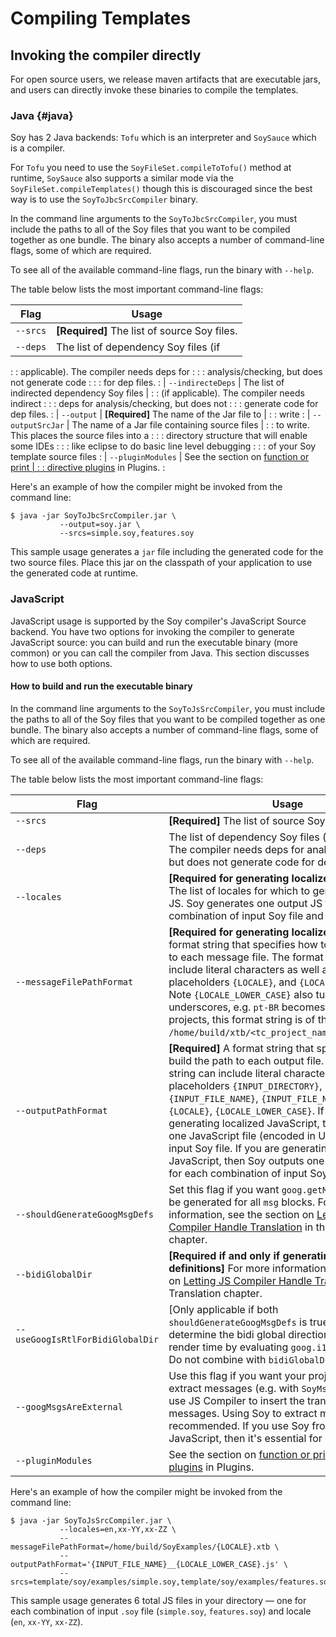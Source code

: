 # Compiling Templates

## Invoking the compiler directly

For open source users, we release maven artifacts that are executable jars, and
users can directly invoke these binaries to compile the templates.

### Java {#java}

<!--TODO(lukes): rewrite the docs on command line flags to talk about common flags vs backend specific flags -->

Soy has 2 Java backends: `Tofu` which is an interpreter and `SoySauce` which is
a compiler.

For `Tofu` you need to use the `SoyFileSet.compileToTofu()` method at runtime,
`SoySauce` also supports a similar mode via the `SoyFileSet.compileTemplates()`
though this is discouraged since the best way is to use the
`SoyToJbcSrcCompiler` binary.

In the command line arguments to the `SoyToJbcSrcCompiler`, you must include the
paths to all of the Soy files that you want to be compiled together as one
bundle. The binary also accepts a number of command-line flags, some of which
are required.

To see all of the available command-line flags, run the binary with `--help`.

The table below lists the most important command-line flags:

| Flag                       | Usage                                          |
| -------------------------- | ---------------------------------------------- |
| `--srcs`                   | **[Required]** The list of source Soy files.   |
| `--deps`                   | The list of dependency Soy files (if           |
:                            : applicable). The compiler needs deps for       :
:                            : analysis/checking, but does not generate code  :
:                            : for dep files.                                 :
| `--indirecteDeps`          | The list of indirected dependency Soy files    |
:                            : (if applicable). The compiler needs indirect   :
:                            : deps for analysis/checking, but does not       :
:                            : generate code for dep files.                   :
| `--output`                 | **[Required]** The name of the Jar file to     |
:                            : write                                          :
| `--outputSrcJar`           | The name of a Jar file containing source files |
:                            : to write. This places the source files into a  :
:                            : directory structure that will enable some IDEs :
:                            : like eclipse to do basic line level debugging  :
:                            : of your Soy template source files              :
| `--pluginModules`          | See the section on [function or print          |
:                            : directive plugins](./plugins) in Plugins.      :

Here's an example of how the compiler might be invoked from the command line:

```shell
$ java -jar SoyToJbcSrcCompiler.jar \
           --output=soy.jar \
           --srcs=simple.soy,features.soy
```

This sample usage generates a `jar` file including the generated code for the
two source files. Place this jar on the classpath of your application to use the
generated code at runtime.

### JavaScript

JavaScript usage is supported by the Soy compiler's JavaScript Source backend.
You have two options for invoking the compiler to generate JavaScript source:
you can build and run the executable binary (more common) or you can call the
compiler from Java. This section discusses how to use both options.

#### How to build and run the executable binary

In the command line arguments to the `SoyToJsSrcCompiler`, you must include the
paths to all of the Soy files that you want to be compiled together as one
bundle. The binary also accepts a number of command-line flags, some of which
are required.

To see all of the available command-line flags, run the binary with `--help`.

The table below lists the most important command-line flags:

Flag                             | Usage
-------------------------------- | -----
`--srcs`                         | **[Required]** The list of source Soy files.
`--deps`                         | The list of dependency Soy files (if applicable). The compiler needs deps for analysis/checking, but does not generate code for dep files.
`--locales`                      | **[Required for generating localized JavaScript]** The list of locales for which to generate localized JS. Soy generates one output JS file for each combination of input Soy file and locale.
`--messageFilePathFormat`        | **[Required for generating localized JavaScript]** A format string that specifies how to build the path to each message file. The format string can include literal characters as well as the placeholders `{LOCALE}`, and `{LOCALE_LOWER_CASE}`. Note `{LOCALE_LOWER_CASE}` also turns dashes into underscores, e.g. `pt-BR` becomes `pt_br`. For most projects, this format string is of the form `/home/build/xtb/<tc_project_name>/{LOCALE}.xtb`.
`--outputPathFormat`             | **[Required]** A format string that specifies how to build the path to each output file. The format string can include literal characters as well as the placeholders `{INPUT_DIRECTORY}`, `{INPUT_FILE_NAME}`, `{INPUT_FILE_NAME_NO_EXT}`, `{LOCALE}`, `{LOCALE_LOWER_CASE}`. If you are not generating localized JavaScript, then Soy outputs one JavaScript file (encoded in UTF-8) for each input Soy file. If you are generating localized JavaScript, then Soy outputs one JavaScript file for each combination of input Soy file and locale.
`--shouldGenerateGoogMsgDefs`    | Set this flag if you want `goog.getMsg` definitions to be generated for all `msg` blocks. For more information, see the section on [Letting JS Compiler Handle Translation](localization.md#closurecompiler) in the Translation chapter.
`--bidiGlobalDir`                | **[Required if and only if generating `goog.getMsg` definitions]** For more information, see the section on [Letting JS Compiler Handle Translation](localization.md#closurecompiler) in the Translation chapter.
`--useGoogIsRtlForBidiGlobalDir` | [Only applicable if both `shouldGenerateGoogMsgDefs` is true] Set this flag to determine the bidi global direction at template render time by evaluating `goog.i18n.bidi.IS_RTL`. Do not combine with `bidiGlobalDir`.
`--googMsgsAreExternal`          | Use this flag if you want your project to use Soy to extract messages (e.g. with `SoyMsgExtractor`) but use JS Compiler to insert the translated messages. Using Soy to extract messages is recommended. If you use Soy from both Java and JavaScript, then it's essential for correctness.
`--pluginModules`                | See the section on [function or print directive plugins](./plugins) in Plugins.

Here's an example of how the compiler might be invoked from the command line:

```shell
$ java -jar SoyToJsSrcCompiler.jar \
           --locales=en,xx-YY,xx-ZZ \
           --messageFilePathFormat=/home/build/SoyExamples/{LOCALE}.xtb \
           --outputPathFormat='{INPUT_FILE_NAME}__{LOCALE_LOWER_CASE}.js' \
           --srcs=template/soy/examples/simple.soy,template/soy/examples/features.soy
```

This sample usage generates 6 total JS files in your directory — one for each
combination of input `.soy` file (`simple.soy`, `features.soy`) and locale
(`en`, `xx-YY`, `xx-ZZ`).
